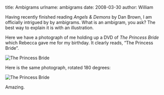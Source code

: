 title: Ambigrams
urlname: ambigrams
date: 2008-03-30
author: William

Having recently finished reading *Angels & Demons* by Dan Brown, I am officially
intrigued by by ambigrams. What is an ambigram, you ask? The best way to explain
it is with an illustration.

Here we have a photograph of me holding up a DVD of *The Princess Bride* which
Rebecca gave me for my birthday. It clearly reads, &ldquo;The Princess
Bride&rdquo;.

<img src="{static}/images/2008-03-17-princess-bride.jpg" alt="The Princess Bride" class="img-fluid" />

Here is the same photograph, rotated 180 degrees:

<img src="{static}/images/2008-03-17-princess-bride-rotated.jpg" alt="The Princess Bride" class="img-fluid" />

Amazing.
